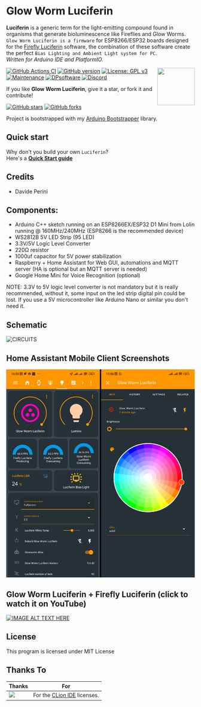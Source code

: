 # Glow Worm Luciferin
**Luciferin** is a generic term for the light-emitting compound found in organisms that generate bioluminescence like Fireflies and Glow Worms.
`Glow Worm Luciferin is a firmware` for ESP8266/ESP32 boards designed for the [Firefly Luciferin](https://github.com/sblantipodi/firefly_luciferin) software, the combination of these software create the perfect `Bias Lighting and Ambient Light system for PC`.  
_Written for Arduino IDE and PlatformIO._  
  
  
<img align="right" width="100" height="100" src="https://github.com/sblantipodi/glow_worm_luciferin/blob/master/assets/img/pc_ambilight_logo.png">


[![GitHub Actions CI](https://github.com/sblantipodi/pc_ambilight/workflows/GitHub%20Actions%20CI/badge.svg)](https://github.com/sblantipodi/pc_ambilight/actions)
[![GitHub version](https://img.shields.io/github/v/release/sblantipodi/pc_ambilight.svg)](https://github.com/sblantipodi/pc_ambilight/releases)
[![License: GPL v3](https://img.shields.io/badge/License-GPLv3-yellow.svg)](https://www.gnu.org/licenses/gpl-3.0)
[![Maintenance](https://img.shields.io/badge/Maintained%3F-yes-green.svg)](https://GitHub.com/sblantipodi/pc_ambilight/graphs/commit-activity)
[![DPsoftware](https://img.shields.io/static/v1?label=DP&message=Software&color=orange)](https://www.dpsoftware.org)
[![Discord](https://img.shields.io/discord/747247942074892328.svg?label=&logo=discord&logoColor=ffffff&color=7389D8&labelColor=6A7EC2)](https://discord.gg/aXf9jeN)


If you like **Glow Worm Luciferin**, give it a star, or fork it and contribute!

[![GitHub stars](https://img.shields.io/github/stars/sblantipodi/pc_ambilight.svg?style=social&label=Star)](https://github.com/sblantipodi/pc_ambilight/stargazers)
[![GitHub forks](https://img.shields.io/github/forks/sblantipodi/pc_ambilight.svg?style=social&label=Fork)](https://github.com/sblantipodi/pc_ambilight/network)

Project is bootstrapped with my [Arduino Bootstrapper](https://github.com/sblantipodi/arduino_bootstrapper) library.

## Quick start
Why don't you build your own `Luciferin`?  
Here's a [**Quick Start guide**](https://github.com/sblantipodi/firefly_luciferin/wiki/Quick-start)  

## Credits
- Davide Perini

## Components:
- Arduino C++ sketch running on an ESP8266EX/ESP32 D1 Mini from Lolin running @ 160MHz/240MHz (ESP8266 is the recommended device)
- WS2812B 5V LED Strip (95 LED)
- 3.3V/5V Logic Level Converter 
- 220Ω resistor
- 1000uf capacitor for 5V power stabilization
- Raspberry + Home Assistant for Web GUI, automations and MQTT server (HA is optional but an MQTT server is needed)
- Google Home Mini for Voice Recognition (optional)

NOTE: 3.3V to 5V logic level converter is not mandatory but it is really recommended, without it, some input on the led strip digital pin could be lost. If you use a 5V microcontroller like Arduino Nano or similar you don't need it.

## Schematic
![CIRCUITS](https://github.com/sblantipodi/glow_worm_luciferin/blob/master/assets/img/ambilight_bb.png)

## Home Assistant Mobile Client Screenshots
![SCREENSHOT](https://github.com/sblantipodi/glow_worm_luciferin/blob/master/assets/img/HA_mobile_client_screenshot.jpg)

## Glow Worm Luciferin + Firefly Luciferin (click to watch it on YouTube)
[![IMAGE ALT TEXT HERE](https://github.com/sblantipodi/glow_worm_luciferin/blob/master/assets/img/pc_ambilight.png)](https://www.youtube.com/watch?v=68pnR5HMCTU)

## License
This program is licensed under MIT License

## Thanks To 
|  Thanks              |  For                           |
|----------------------|--------------------------------|
|<a href="https://www.jetbrains.com/"><img width="200" src="https://raw.githubusercontent.com/sblantipodi/arduino_bootstrapper/master/data/img/jetbrains.png"></a>| For the <a href="https://www.jetbrains.com/clion">CLion IDE</a> licenses.|

